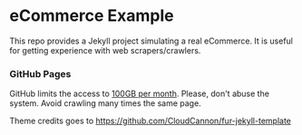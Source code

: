 # eCommerce Example

This repo provides a Jekyll project simulating a real eCommerce. It is useful
for getting experience with web scrapers/crawlers.

### GitHub Pages

GitHub limits the access to
[100GB per month](https://docs.github.com/en/free-pro-team@latest/github/working-with-github-pages/about-github-pages#usage-limits).
Please, don't abuse the system. Avoid crawling many times the same page.

Theme credits goes to https://github.com/CloudCannon/fur-jekyll-template
